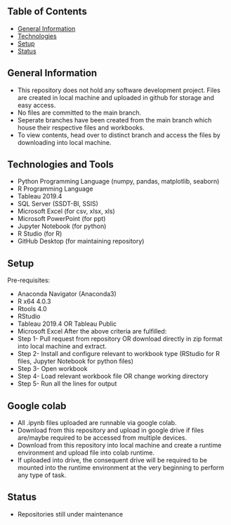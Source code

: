 ## Table of Contents
* [General Information](#general-information)
* [Technologies](#technologies-and-tools)
* [Setup](#setup)
* [Status](#status)

## General Information
* This repository does not hold any software development project. Files are created in local machine and uploaded in github for storage and easy access.
* No files are committed to the main branch. 
* Seperate branches have been created from the main branch which house their respective files and workbooks.
* To view contents, head over to distinct branch and access the files by downloading into local machine.

## Technologies and Tools
* Python Programming Language (numpy, pandas, matplotlib, seaborn)
* R Programming Language
* Tableau 2019.4
* SQL Server (SSDT-BI, SSIS)
* Microsoft Excel (for csv, xlsx, xls)
* Microsoft PowerPoint (for ppt)
* Jupyter Notebook (for python)
* R Studio (for R)
* GitHub Desktop (for maintaining repository)

## Setup
Pre-requisites:
* Anaconda Navigator (Anaconda3)
* R x64 4.0.3
* Rtools 4.0
* RStudio
* Tableau 2019.4 OR Tableau Public
* Microsoft Excel
After the above criteria are fulfilled:
* Step 1- Pull request from repository OR download directly in zip format into local machine and extract.
* Step 2- Install and configure relevant to workbook type (RStudio for R files, Jupyter Notebook for python files)
* Step 3- Open workbook
* Step 4- Load relevant workbook file OR change working directory
* Step 5- Run all the lines for output 

## Google colab
* All .ipynb files uploaded are runnable via google colab.
* Download from this repository and upload in google drive if files are/maybe required to be accessed from multiple devices.
* Download from this repository into local machine and create a runtime environment and upload file into colab runtime.
* If uploaded into drive, the consequent drive will be required to be mounted into the runtime environment at the very beginning to perform any type of task.

## Status
* Repositories still under maintenance

